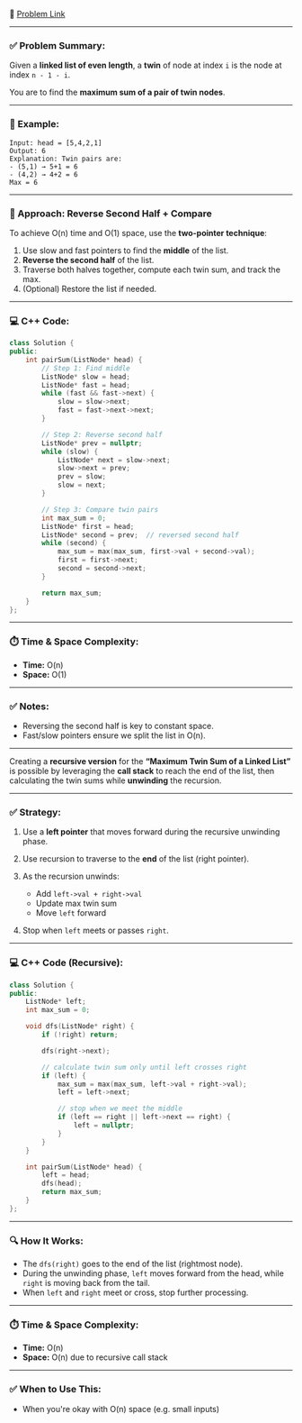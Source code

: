 🔗 [Problem Link](https://leetcode.com/problems/maximum-twin-sum-of-a-linked-list/description/)

---

### ✅ Problem Summary:

Given a **linked list of even length**, a **twin** of node at index `i` is the node at index `n - 1 - i`.

You are to find the **maximum sum of a pair of twin nodes**.

---

### 🧠 Example:

```text
Input: head = [5,4,2,1]
Output: 6
Explanation: Twin pairs are:
- (5,1) → 5+1 = 6
- (4,2) → 4+2 = 6
Max = 6
```

---

### 🧩 Approach: Reverse Second Half + Compare

To achieve O(n) time and O(1) space, use the **two-pointer technique**:

1. Use slow and fast pointers to find the **middle** of the list.
2. **Reverse the second half** of the list.
3. Traverse both halves together, compute each twin sum, and track the max.
4. (Optional) Restore the list if needed.

---

### 💻 C++ Code:

```cpp
class Solution {
public:
    int pairSum(ListNode* head) {
        // Step 1: Find middle
        ListNode* slow = head;
        ListNode* fast = head;
        while (fast && fast->next) {
            slow = slow->next;
            fast = fast->next->next;
        }

        // Step 2: Reverse second half
        ListNode* prev = nullptr;
        while (slow) {
            ListNode* next = slow->next;
            slow->next = prev;
            prev = slow;
            slow = next;
        }

        // Step 3: Compare twin pairs
        int max_sum = 0;
        ListNode* first = head;
        ListNode* second = prev;  // reversed second half
        while (second) {
            max_sum = max(max_sum, first->val + second->val);
            first = first->next;
            second = second->next;
        }

        return max_sum;
    }
};
```

---

### ⏱️ Time & Space Complexity:

* **Time:** O(n)
* **Space:** O(1)

---

### ✅ Notes:

* Reversing the second half is key to constant space.
* Fast/slow pointers ensure we split the list in O(n).

---

Creating a **recursive version** for the **“Maximum Twin Sum of a Linked List”** is possible by leveraging the **call stack** to reach the end of the list, then calculating the twin sums while **unwinding** the recursion.

---

### ✅ Strategy:

1. Use a **left pointer** that moves forward during the recursive unwinding phase.
2. Use recursion to traverse to the **end** of the list (right pointer).
3. As the recursion unwinds:

   * Add `left->val + right->val`
   * Update max twin sum
   * Move `left` forward
4. Stop when `left` meets or passes `right`.

---

### 💻 C++ Code (Recursive):

```cpp
class Solution {
public:
    ListNode* left;
    int max_sum = 0;

    void dfs(ListNode* right) {
        if (!right) return;

        dfs(right->next);

        // calculate twin sum only until left crosses right
        if (left) {
            max_sum = max(max_sum, left->val + right->val);
            left = left->next;

            // stop when we meet the middle
            if (left == right || left->next == right) {
                left = nullptr;
            }
        }
    }

    int pairSum(ListNode* head) {
        left = head;
        dfs(head);
        return max_sum;
    }
};
```

---

### 🔍 How It Works:

* The `dfs(right)` goes to the end of the list (rightmost node).
* During the unwinding phase, `left` moves forward from the head, while `right` is moving back from the tail.
* When `left` and `right` meet or cross, stop further processing.

---

### ⏱️ Time & Space Complexity:

* **Time:** O(n)
* **Space:** O(n) due to recursive call stack

---

### ✅ When to Use This:

* When you're okay with O(n) space (e.g. small inputs)
